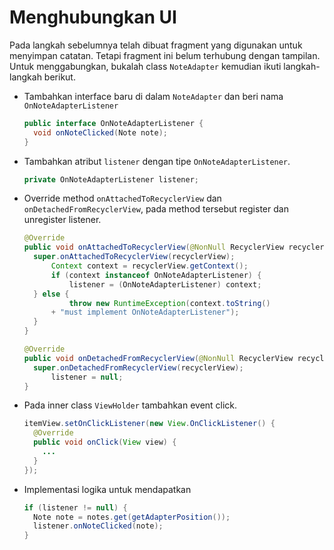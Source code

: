 # Menghubungkan UI

Pada langkah sebelumnya telah dibuat fragment yang digunakan untuk menyimpan
catatan. Tetapi fragment ini belum terhubung dengan tampilan. Untuk
menggabungkan, bukalah class `NoteAdapter` kemudian ikuti langkah-langkah
berikut.

- Tambahkan interface baru di dalam `NoteAdapter` dan beri nama
 `OnNoteAdapterListener`

  ```java
  public interface OnNoteAdapterListener {
    void onNoteClicked(Note note);
  }
  ```

- Tambahkan atribut `listener` dengan tipe `OnNoteAdapterListener`.

  ```java
  private OnNoteAdapterListener listener;
  ```

- Override method `onAttachedToRecyclerView` dan `onDetachedFromRecyclerView`,
 pada method tersebut register dan unregister listener.

  ```java
  @Override
  public void onAttachedToRecyclerView(@NonNull RecyclerView recyclerView) {
    super.onAttachedToRecyclerView(recyclerView);
        Context context = recyclerView.getContext();
        if (context instanceof OnNoteAdapterListener) {
            listener = (OnNoteAdapterListener) context;
    } else {
            throw new RuntimeException(context.toString()
        + "must implement OnNoteAdapterListener");
    }
  }

  @Override
  public void onDetachedFromRecyclerView(@NonNull RecyclerView recyclerView) {
    super.onDetachedFromRecyclerView(recyclerView);
        listener = null;
  }
  ```

- Pada inner class `ViewHolder` tambahkan event click.

  ```java
  itemView.setOnClickListener(new View.OnClickListener() {
    @Override
    public void onClick(View view) {
      ...
    }
  });
  ```

- Implementasi logika untuk mendapatkan

  ```java
  if (listener != null) {
    Note note = notes.get(getAdapterPosition());
    listener.onNoteClicked(note);
  }
  ```
